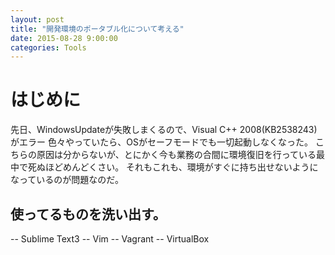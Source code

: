 ```yaml
---
layout: post
title: "開発環境のポータブル化について考える"
date: 2015-08-28 9:00:00
categories: Tools
---
```


# はじめに

先日、WindowsUpdateが失敗しまくるので、Visual C++ 2008(KB2538243)がエラー
色々やっていたら、OSがセーフモードでも一切起動しなくなった。
こちらの原因は分からないが、とにかく今も業務の合間に環境復旧を行っている最中で死ぬほどめんどくさい。
それもこれも、環境がすぐに持ち出せないようになっているのが問題なのだ。

## 使ってるものを洗い出す。

-- Sublime Text3
-- Vim
-- Vagrant
-- VirtualBox

